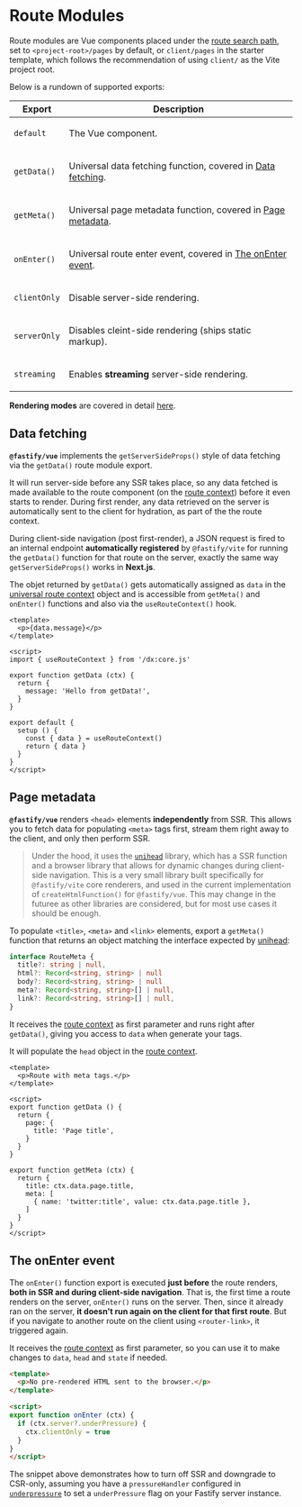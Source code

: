 <!--@include: ../guide/parts/links.md-->

# Route Modules

Route modules are Vue components placed under the [route search path](/vue/router-setup#routes-location), set to `<project-root>/pages` by default, or `client/pages` in the starter template, which follows the recommendation of using `client/` as the Vite project root.

Below is a rundown of supported exports:

<table>
<thead>
<tr>
<th>Export</th>
<th>Description</th>
</tr>
</thead>
<tbody>
<tr>
<td>

`default`

</td>
<td>

The Vue component.

</td>
</tr>
<tr>
<td>

`getData()`

</td>
<td>

Universal data fetching function, covered in [Data fetching](/vue/route-modules#data-fetching).

</td>
</tr>
<tr>
<td>

`getMeta()`

</td>
<td>

Universal page metadata function, covered in [Page metadata](/vue/route-modules#page-metadata).

</td>
</tr>
<tr>
<td>

`onEnter()`

</td>
<td>

Universal route enter event, covered in [The onEnter event](/vue/route-modules#the-onenter-event).

</td>
</tr>
<tr>
<td>

`clientOnly`

</td>
<td>

Disable server-side rendering.

</td>
</tr>
<tr>
<td>

`serverOnly`

</td>
<td>

Disables cleint-side rendering (ships static markup).

</td>
</tr>
<tr>
<td>

`streaming`

</td>
<td>

Enables **streaming** server-side rendering.

</td>
</tr>
</tbody>
</table>

**Rendering modes** are covered in detail [here](/vue/rendering-modes).

## Data fetching

**`@fastify/vue`** implements the `getServerSideProps()` style of data fetching via the `getData()` route module export. 

It will run server-side before any SSR takes place, so any data fetched is made available to the route component (on the [route context](/vue/route-context)) before it even starts to render. During first render, any data retrieved on the server is automatically sent to the client for hydration, as part of the the route context.

During client-side navigation (post first-render), a JSON request is fired to an internal endpoint **automatically registered** by `@fastify/vite` for running the `getData()` function for that route on the server, exactly the same way `getServerSideProps()` works in **Next.js**.

The objet returned by `getData()` gets automatically assigned as `data` in the [universal route context](/vue/route-context) object and is accessible from `getMeta()` and `onEnter()` functions and also via the `useRouteContext()` hook.

```vue
<template>
  <p>{data.message}</p>
</template>

<script>
import { useRouteContext } from '/dx:core.js'

export function getData (ctx) {
  return {
    message: 'Hello from getData!',
  }
}

export default {
  setup () {
    const { data } = useRouteContext()
    return { data }
  }
}
</script>
```

## Page metadata

**`@fastify/vue`** renders `<head>` elements **independently** from SSR. This allows you to fetch data for populating `<meta>` tags first, stream them right away to the client, and only then perform SSR.

> Under the hood, it uses the [`unihead`](https://github.com/galvez/unihead) library, which has a SSR function and a browser library that allows for dynamic changes during client-side navigation. This is a very small library built specifically for `@fastify/vite` core renderers, and used in the current implementation of `createHtmlFunction()` for `@fastify/vue`. This may change in the futuree as other libraries are considered, but for most use cases it should be enough.

To populate `<title>`, `<meta>` and `<link>` elements, export a `getMeta()` function that returns an object matching the interface expected by [unihead](https://github.com/galvez/unihead):

```ts
interface RouteMeta {
  title?: string | null,
  html?: Record<string, string> | null
  body?: Record<string, string> | null
  meta?: Record<string, string>[] | null,
  link?: Record<string, string>[] | null,
}
```

It receives the [route context](/vue/route-context) as first parameter and runs right after `getData()`, giving you access to `data` when generate your tags. 

It will populate the `head` object in the [route context](/vue/route-context).

```vue
<template>
  <p>Route with meta tags.</p>
</template>

<script>
export function getData () {
  return {
    page: {
      title: 'Page title',
    }
  }
}

export function getMeta (ctx) {
  return {
    title: ctx.data.page.title,
    meta: [
      { name: 'twitter:title', value: ctx.data.page.title },
    ]
  }
}
</script>
```

## The onEnter event

The `onEnter()` function export is executed **just before** the route renders, **both in SSR and during client-side navigation**. That is, the first time a route renders on the server, `onEnter()` runs on the server. Then, since it already ran on the server, **it doesn't run again on the client for that first route**. But if you navigate to another route on the client using `<router-link>`, it triggered again.

It receives the [route context](/vue/route-context) as first parameter, so you can use it to make changes to `data`, `head` and `state` if needed.

[route-context]: https://github.com/fastify/fastify-dx/blob/main/docs/vue/route-context.md

```html
<template>
  <p>No pre-rendered HTML sent to the browser.</p>
</template>

<script>
export function onEnter (ctx) {
  if (ctx.server?.underPressure) {
    ctx.clientOnly = true
  }
}
</script>
```

The snippet above demonstrates how to turn off SSR and downgrade to CSR-only, assuming you have a `pressureHandler` configured in [`underpressure`](https://github.com/fastify/under-pressure) to set a `underPressure` flag on your Fastify server instance.
